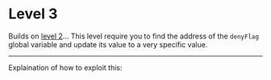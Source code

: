 # Level 3

Builds on [level 2](https://github.com/Caesurus/how2fsb/tree/master/level2)...
This level require you to find the address of the `denyFlag` global variable and update its value to a very specific value.

---
Explaination of how to exploit this:
